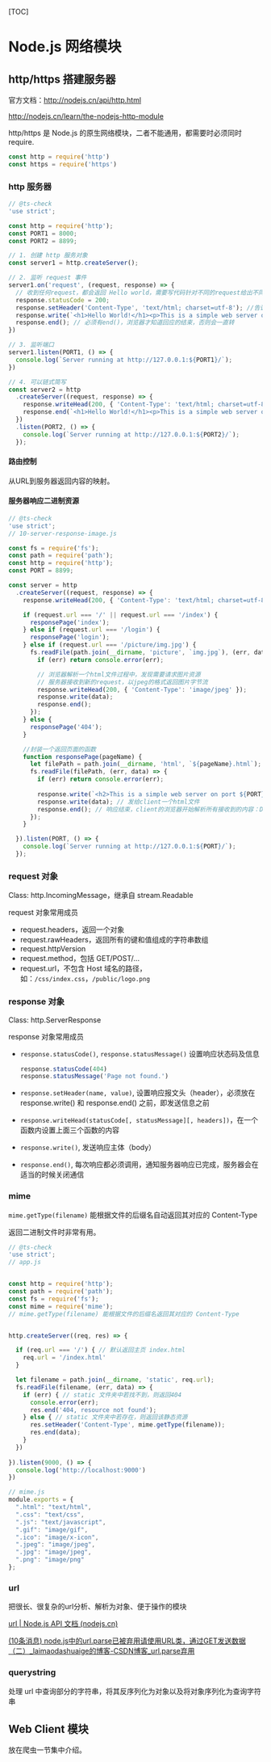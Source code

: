 [TOC]

# Node.js 网络模块

## http/https 搭建服务器

官方文档：http://nodejs.cn/api/http.html

http://nodejs.cn/learn/the-nodejs-http-module

http/https 是 Node.js 的原生网络模块，二者不能通用，都需要时必须同时 require.

```javascript
const http = require('http')
const https = require('https')
```

### http 服务器

```javascript
// @ts-check
'use strict';

const http = require('http');
const PORT1 = 8000;
const PORT2 = 8899;

// 1. 创建 http 服务对象
const server1 = http.createServer();

// 2. 监听 request 事件
server1.on('request', (request, response) => {
  // 收到任何request，都会返回 Hello world，需要写代码针对不同的request给出不同的处理
  response.statusCode = 200;
  response.setHeader('Content-Type', 'text/html; charset=utf-8'); //告诉浏览器用utf-8解码，这样才能正确显示中文
  response.write(`<h1>Hello World!</h1><p>This is a simple web server on ${PORT1}.</p><p>中文显示。</p>`);
  response.end(); // 必须有end()，浏览器才知道回应的结束，否则会一直转
})

// 3. 监听端口
server1.listen(PORT1, () => {
  console.log(`Server running at http://127.0.0.1:${PORT1}/`);
})

// 4. 可以链式简写
const server2 = http
  .createServer((request, response) => {
    response.writeHead(200, { 'Content-Type': 'text/html; charset=utf-8' });
    response.end(`<h1>Hello World!</h1><p>This is a simple web server on ${PORT2}.</p><p>中文显示。</p>`);
  })
  .listen(PORT2, () => {
    console.log(`Server running at http://127.0.0.1:${PORT2}/`);
  });
```

#### 路由控制

从URL到服务器返回内容的映射。

#### 服务器响应二进制资源

```js
// @ts-check
'use strict';
// 10-server-response-image.js

const fs = require('fs');
const path = require('path');
const http = require('http');
const PORT = 8899;

const server = http
  .createServer((request, response) => {
    response.writeHead(200, { 'Content-Type': 'text/html; charset=utf-8' });

    if (request.url === '/' || request.url === '/index') {
      responsePage('index');
    } else if (request.url === '/login') {
      responsePage('login');
    } else if (request.url === '/picture/img.jpg') {
      fs.readFile(path.join(__dirname, 'picture', `img.jpg`), (err, data) => {
        if (err) return console.error(err);

        // 浏览器解析一个html文件过程中，发现需要请求图片资源
        // 服务器接收到新的request，以jpeg的格式返回图片字节流
        response.writeHead(200, { 'Content-Type': 'image/jpeg' });
        response.write(data);
        response.end();
      });
    } else {
      responsePage('404');
    }

    //封装一个返回页面的函数
    function responsePage(pageName) {
      let filePath = path.join(__dirname, 'html', `${pageName}.html`);
      fs.readFile(filePath, (err, data) => {
        if (err) return console.error(err);
          
        response.write(`<h2>This is a simple web server on port ${PORT}.</h2><p>your request url is http://127.0.0.1:${PORT}${request.url}</p>`); // 先发给client一段html文本
        response.write(data); // 发给client一个html文件
        response.end(); // 响应结束，client的浏览器开始解析所有接收到的内容：DOM树-渲染样式树-...
      });
    }

  }).listen(PORT, () => {
    console.log(`Server running at http://127.0.0.1:${PORT}/`);
  });
```

### request 对象

Class: http.IncomingMessage，继承自 stream.Readable

request 对象常用成员

- request.headers，返回一个对象
- request.rawHeaders，返回所有的键和值组成的字符串数组
- request.httpVersion
- request.method，包括 GET/POST/...
- request.url，不包含 Host 域名的路径，如：`/css/index.css`，`/public/logo.png`

### response 对象

Class: http.ServerResponse

response 对象常用成员

- `response.statusCode()`, `response.statusMessage()` 设置响应状态码及信息

  ```js
  response.statusCode(404)
  response.statusMessage('Page not found.')
  ```

- `response.setHeader(name, value)`, 设置响应报文头（header），必须放在 response.write() 和 response.end() 之前，即发送信息之前

- `response.writeHead(statusCode[, statusMessage][, headers])`，在一个函数内设置上面三个函数的内容

- `response.write()`, 发送响应主体（body）

- `response.end()`, 每次响应都必须调用，通知服务器响应已完成，服务器会在适当的时候关闭通信

### mime

`mime.getType(filename)` 能根据文件的后缀名自动返回其对应的 Content-Type

返回二进制文件时非常有用。

```js
// @ts-check
'use strict';
// app.js


const http = require('http');
const path = require('path');
const fs = require('fs');
const mime = require('mime');
// mime.getType(filename) 能根据文件的后缀名返回其对应的 Content-Type


http.createServer((req, res) => {

  if (req.url === '/') { // 默认返回主页 index.html
    req.url = '/index.html'
  }

  let filename = path.join(__dirname, 'static', req.url);
  fs.readFile(filename, (err, data) => {
    if (err) { // static 文件夹中若找不到，则返回404
      console.error(err);
      res.end('404, resource not found');
    } else { // static 文件夹中若存在，则返回该静态资源
      res.setHeader('Content-Type', mime.getType(filename));
      res.end(data);
    }
  })
    
}).listen(9000, () => {
  console.log('http://localhost:9000')
})
```



```js
// mime.js
module.exports = {
  ".html": "text/html",
  ".css": "text/css",
  ".js": "text/javascript",
  ".gif": "image/gif",
  ".ico": "image/x-icon",
  ".jpeg": "image/jpeg",
  ".jpg": "image/jpeg",
  ".png": "image/png"
};
```



### url

把很长、很复杂的url分析、解析为对象、便于操作的模块

[url | Node.js API 文档 (nodejs.cn)](http://nodejs.cn/api/url.html#url_the_whatwg_url_api)

[(10条消息) node.js中的url.parse已被弃用请使用URL类，通过GET发送数据（二）_laimaodashuaige的博客-CSDN博客_url.parse弃用](https://blog.csdn.net/laimaodashuaige/article/details/115968520)









### querystring

处理 url 中查询部分的字符串，将其反序列化为对象以及将对象序列化为查询字符串

## Web Client 模块

放在爬虫一节集中介绍。







